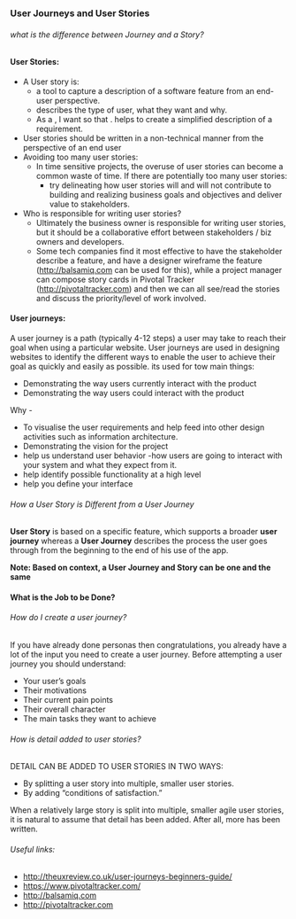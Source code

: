 ### User Journeys and User Stories

###### what is the difference between Journey and a Story?
#### User Stories:
- A User story is:
  - a tool to capture a description of a software feature from an end-user perspective.
  -  describes the type of user, what they want and why.
    - As a <role>, I want <feature> so that <reason>.
helps to create a simplified description of a requirement.
- User stories should be written in a non-technical manner from the perspective of an end user
- Avoiding too many user stories:
  - In time sensitive projects, the overuse of user stories can become a common waste of time. If there are potentially too many user stories:
    - try delineating how user stories will and will not contribute to building and realizing business goals and objectives and deliver value to stakeholders.
- Who is responsible for writing user stories?
  - Ultimately the business owner is responsible for writing user stories, but it should be a collaborative effort between stakeholders / biz owners and developers.
  - Some tech companies find it most effective to have the stakeholder describe a feature, and have a designer wireframe the feature (http://balsamiq.com can be used for this), while a project manager can compose story cards in Pivotal Tracker (http://pivotaltracker.com) and then we can all see/read the stories and discuss the priority/level of work involved.

#### User journeys:
A user journey is a path (typically 4-12 steps) a user may take to reach their goal when using a particular website. User journeys are used in designing websites to identify the different ways to enable the user to achieve their goal as quickly and easily as possible. its used for tow main things:

 * Demonstrating the way users currently interact with the product
 * Demonstrating the way users could interact with the product

Why -
* To visualise the user requirements and help feed into other design activities such as information architecture.
* Demonstrating the vision for the project
* help us understand user behavior -how users are going to interact with your system and what they expect from it.
* help identify possible functionality at a high level
* help you define your interface

###### How a User Story is Different from a User Journey

**User Story** is based on a specific feature, which supports a broader **user journey** whereas a **User Journey** describes the process the user goes through from the beginning to the end of his use of the app.

**Note: Based on context, a User Journey and Story can be one and the same**

#### What is the Job to be Done?

 ###### How do I create a user journey?
If you have already done personas then congratulations, you already have a lot of the input you need to create a user journey. Before attempting a user journey you should understand:

* Your user’s goals
* Their motivations
* Their current pain points
* Their overall character
* The main tasks they want to achieve

###### How is detail added to user stories?
DETAIL CAN BE ADDED TO USER STORIES IN TWO WAYS:
* By splitting a user story into multiple, smaller user stories.
* By adding “conditions of satisfaction.”

When a relatively large story is split into multiple, smaller agile user stories, it is natural to assume that detail has been added. After all, more has been written.


###### Useful links:
* http://theuxreview.co.uk/user-journeys-beginners-guide/
* https://www.pivotaltracker.com/
* http://balsamiq.com
* http://pivotaltracker.com
